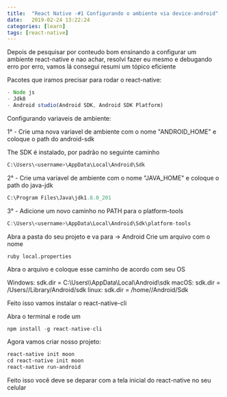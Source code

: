 ```yaml
---
title:  "React Native -#1 Configurando o ambiente via device-android"
date:   2019-02-24 13:22:24
categories: [learn]
tags: [react-native]
---
```

Depois de pesquisar por conteudo bom ensinando a configurar um ambiente react-native e nao achar, resolvi fazer eu mesmo e
debugando erro por erro, vamos lá consegui resumi um tópico eficiente

Pacotes que iramos precisar para rodar o react-native:

``` javascript
- Node js
- Jdk8
- Android studio(Android SDK, Android SDK Platform)
```
Configurando variaveis de ambiente:

1° - Crie uma nova variavel de ambiente com o nome "ANDROID_HOME" e coloque o path do android-sdk

The SDK é instalado, por padrão no seguinte caminho

``` python
C:\Users\<username>\AppData\Local\Android\Sdk
```

2° - Crie uma variavel de ambiente com o nome "JAVA_HOME" e coloque o path do java-jdk

``` python
C:\Program Files\Java\jdk1.8.0_201
```

3° - Adicione um novo caminho no PATH para o platform-tools

``` javascript
C:\Users\<username>\AppData\Local\Android\Sdk\platform-tools
```

Abra a pasta do seu projeto e va para -> Android
Crie um arquivo com o nome
``` 
ruby local.properties
```
Abra o arquivo e coloque esse caminho de acordo com seu OS

Windows: sdk.dir = C:\\Users\\<username>\\AppData\\Local\\Android\\sdk
macOS: sdk.dir = /Users/<username>/Library/Android/sdk
linux: sdk.dir = /home/<username>/Android/Sdk

Feito isso vamos instalar o react-native-cli

Abra o terminal e rode um
``` javascript
npm install -g react-native-cli
```

Agora vamos criar nosso projeto:
``` perl
react-native init moon
cd react-native init moon
react-native run-android
```

Feito isso você deve se deparar com a tela inicial do react-native no seu celular
